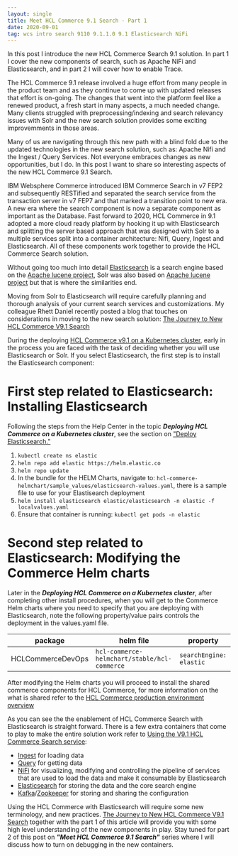 ```yaml
---
layout: single
title: Meet HCL Commerce 9.1 Search - Part 1
date: 2020-09-01
tag: wcs intro search 9110 9.1.1.0 9.1 Elasticsearch NiFi
---
```

In this post I introduce the new HCL Commerce Search 9.1 solution. In part 1 I cover the new components of search, such as Apache NiFi and Elasticsearch, and in part 2 I will cover how to enable Trace.

The HCL Commerce 9.1 release involved a huge effort from many people in the product team and as they continue to come up with updated releases that effort is on-going. The changes that went into the platform feel like a renewed product, a fresh start in many aspects, a much needed change. Many clients struggled with preprocessing/indexing and search relevancy issues with Solr and the new search solution provides some exciting improvemments in those areas.  

Many of us are navigating through this new path with a blind fold due to the updated technologies in the new search solution, such as: Apache Nifi and the Ingest / Query Services. Not everyone embraces changes as new opportunities, but I do. In this post I want to share so interesting aspects of the new HCL Commerce 9.1 Search.

IBM Websphere Commerce introduced IBM Commerce Search in v7 FEP2 and subsequently RESTified and separated the search service from the transaction server in v7 FEP7 and that marked a transition point to new era. A new era where the search component is now a separate component as important as the Database. Fast forward to 2020, HCL Commerce in 9.1 adopted a more cloud ready platform by hooking it up with Elasticsearch and splitting the server based approach that was designed with Solr to a multiple services split into a container architecture: Nifi, Query, Ingest and Elasticsearch. All of these components work together to provide the HCL Commerce Search solution.

Without going too much into detail [Elasticsearch](https://www.google.com/search?q=What+is+elastic+search) is a search engine based on the [Apache lucene project](https://www.google.com/search?q=What+is+apache+lucene), Solr was also based on [Apache lucene project](https://www.google.com/search?q=What+is+apache+lucene) but that is where the similarities end.

Moving from Solr to Elasticsearch will require carefully planning and thorough analysis of your current search services and customizations. My colleague Rhett Daniel recently posted a blog that touches on considerations in moving to the new search solution: [The Journey to New HCL Commerce V9.1 Search](https://support.hcltechsw.com/community?id=community_blog&sys_id=adb71920db729850a45ad9fcd39619cf)

During the deploying [HCL Commerce v9.1 on a Kubernetes cluster](https://help.hcltechsw.com/commerce/9.1.0/install/tasks/tdeploykubern91-commerce.html), early in the process you are faced with the task of deciding whether you will use Elasticsearch or Solr. If you select Elasticsearch, the first step is to install the Elasticsearch component:

# First step related to Elasticsearch: Installing Elasticsearch
Following the steps from the Help Center in the topic ***Deploying HCL Commerce on a Kubernetes cluster***, see the section on ["Deploy Elasticsearch."](https://help.hcltechsw.com/commerce/9.1.0/install/tasks/tdeploykubern91-commerce.html)
1. `kubectl create ns elastic`
1. `helm repo add elastic https://helm.elastic.co`
1. `helm repo update`
1. In the bundle for the HELM Charts, navigate to: `hcl-commerce-helmchart/sample_values/elasticsearch-values.yaml`, there is a sample file to use for your Elastisearch deployment
1. `helm install elasticsearch elastic/elasticsearch -n elastic -f localvalues.yaml`
1. Ensure that container is running: `kubectl get pods -n elastic`


# Second step related to Elasticsearch: Modifying the Commerce Helm charts
Later in the ***Deploying HCL Commerce on a Kubernetes cluster***, after completing other install procedures, when you will get to the Commerce Helm charts where you need to specify that you are deploying with Elasticsearch, note the following property/value pairs controls the deployment in the values.yaml file.

| package | helm file | property|
| --- | --- | --- |
| HCLCommerceDevOps | `hcl-commerce-helmchart/stable/hcl-commerce` |`searchEngine: elastic`|

After modifying the Helm charts you will proceed to install the shared commerce components for HCL Commerce, for more information on the what is shared refer to the [HCL Commerce production environment overview](https://help.hcltechsw.com/commerce/9.1.0/install/refs/riginfrastructure.html)

As you can see the the enablement of HCL Commerce Search with Elasticsearch is straight forward. There is a few extra containers that come to play to make the entire solution work refer to [Using the V9.1 HCL Commerce Search service](https://help.hcltechsw.com/commerce/9.1.0/search/concepts/csdsearchingest.html):

* [Ingest](https://help.hcltechsw.com/commerce/9.1.0/search/concepts/csdsearchconnectors.html) for loading data
* [Query](https://help.hcltechsw.com/commerce/9.1.0/search/concepts/csdelasticsearchquery.html) for getting data
* [NiFi](https://nifi.apache.org/) for visualizing, modifying and controlling the pipeline of services that are used to load the data and make it consumable by Elasticsearch
* [Elasticsearch](https://www.elastic.co/elasticsearch/) for storing the data and the core search engine
* [Kafka](https://kafka.apache.org/)/[Zookeeper](https://zookeeper.apache.org/) for storing and sharing the configuration

Using the HCL Commerce with Elasticsearch will require some new terminology, and new practices. [The Journey to New HCL Commerce V9.1 Search](https://support.hcltechsw.com/community?id=community_blog&sys_id=adb71920db729850a45ad9fcd39619cf) together with the part 1 of this article will provide you with some high level understanding of the new components in play. Stay tuned for part 2 of this post on ***"Meet HCL Commerce 9.1 Search"*** series where I will discuss how to turn on debugging in the new containers.
